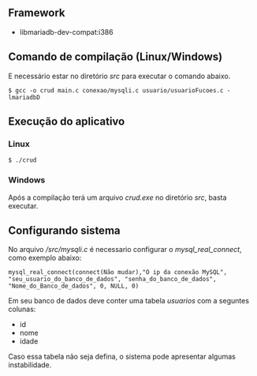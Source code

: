 ## Framework
- libmariadb-dev-compat:i386

## Comando de compilação (Linux/Windows)
E necessário estar no diretório *src* para executar o comando abaixo.

```
$ gcc -o crud main.c conexao/mysqli.c usuario/usuarioFucoes.c -lmariadbD
```

## Execução do aplicativo
### Linux
```
$ ./crud
```
### Windows
Após a compilação terá um arquivo *crud.exe* no diretório *src*, basta executar.

## Configurando sistema 

No arquivo */src/mysqli.c* é necessario configurar o *mysql_real_connect*, como exemplo abaixo:
```
mysql_real_connect(connect(Não mudar),"O ip da conexão MySQL", "seu_usuario_do_banco_de_dados", "senha_do_banco_de_dados", "Nome_do_Banco_de_dados", 0, NULL, 0)
```
Em seu banco de dados deve conter uma tabela *usuarios* com a seguntes colunas:

- id
- nome
- idade

Caso essa tabela não seja defina, o sistema pode apresentar algumas instabilidade.
